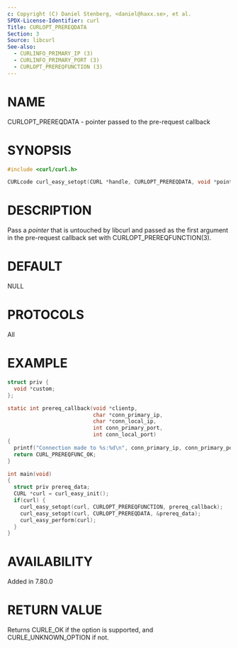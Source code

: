 ```yaml
---
c: Copyright (C) Daniel Stenberg, <daniel@haxx.se>, et al.
SPDX-License-Identifier: curl
Title: CURLOPT_PREREQDATA
Section: 3
Source: libcurl
See-also:
  - CURLINFO_PRIMARY_IP (3)
  - CURLINFO_PRIMARY_PORT (3)
  - CURLOPT_PREREQFUNCTION (3)
---
```


# NAME

CURLOPT_PREREQDATA - pointer passed to the pre-request callback

# SYNOPSIS

~~~c
#include <curl/curl.h>

CURLcode curl_easy_setopt(CURL *handle, CURLOPT_PREREQDATA, void *pointer);
~~~

# DESCRIPTION

Pass a *pointer* that is untouched by libcurl and passed as the first
argument in the pre-request callback set with CURLOPT_PREREQFUNCTION(3).

# DEFAULT

NULL

# PROTOCOLS

All

# EXAMPLE

~~~c
struct priv {
  void *custom;
};

static int prereq_callback(void *clientp,
                           char *conn_primary_ip,
                           char *conn_local_ip,
                           int conn_primary_port,
                           int conn_local_port)
{
  printf("Connection made to %s:%d\n", conn_primary_ip, conn_primary_port);
  return CURL_PREREQFUNC_OK;
}

int main(void)
{
  struct priv prereq_data;
  CURL *curl = curl_easy_init();
  if(curl) {
    curl_easy_setopt(curl, CURLOPT_PREREQFUNCTION, prereq_callback);
    curl_easy_setopt(curl, CURLOPT_PREREQDATA, &prereq_data);
    curl_easy_perform(curl);
  }
}
~~~

# AVAILABILITY

Added in 7.80.0

# RETURN VALUE

Returns CURLE_OK if the option is supported, and CURLE_UNKNOWN_OPTION if not.
